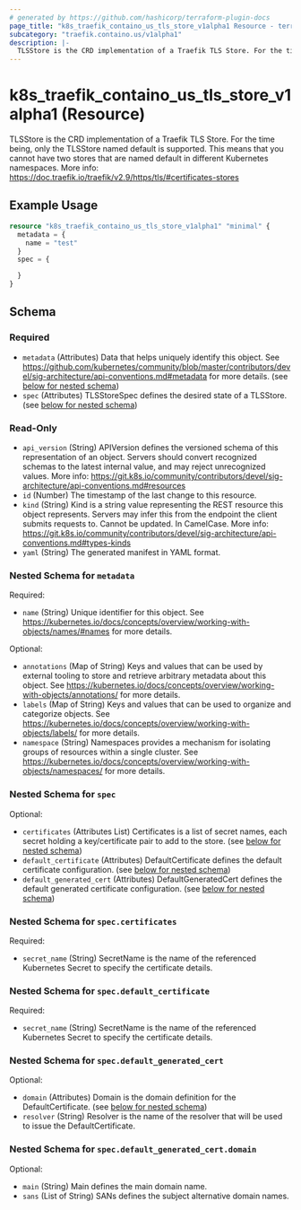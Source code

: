 ```yaml
---
# generated by https://github.com/hashicorp/terraform-plugin-docs
page_title: "k8s_traefik_containo_us_tls_store_v1alpha1 Resource - terraform-provider-k8s"
subcategory: "traefik.containo.us/v1alpha1"
description: |-
  TLSStore is the CRD implementation of a Traefik TLS Store. For the time being, only the TLSStore named default is supported. This means that you cannot have two stores that are named default in different Kubernetes namespaces. More info: https://doc.traefik.io/traefik/v2.9/https/tls/#certificates-stores
---
```


# k8s_traefik_containo_us_tls_store_v1alpha1 (Resource)

TLSStore is the CRD implementation of a Traefik TLS Store. For the time being, only the TLSStore named default is supported. This means that you cannot have two stores that are named default in different Kubernetes namespaces. More info: https://doc.traefik.io/traefik/v2.9/https/tls/#certificates-stores

## Example Usage

```terraform
resource "k8s_traefik_containo_us_tls_store_v1alpha1" "minimal" {
  metadata = {
    name = "test"
  }
  spec = {

  }
}
```

<!-- schema generated by tfplugindocs -->
## Schema

### Required

- `metadata` (Attributes) Data that helps uniquely identify this object. See https://github.com/kubernetes/community/blob/master/contributors/devel/sig-architecture/api-conventions.md#metadata for more details. (see [below for nested schema](#nestedatt--metadata))
- `spec` (Attributes) TLSStoreSpec defines the desired state of a TLSStore. (see [below for nested schema](#nestedatt--spec))

### Read-Only

- `api_version` (String) APIVersion defines the versioned schema of this representation of an object. Servers should convert recognized schemas to the latest internal value, and may reject unrecognized values. More info: https://git.k8s.io/community/contributors/devel/sig-architecture/api-conventions.md#resources
- `id` (Number) The timestamp of the last change to this resource.
- `kind` (String) Kind is a string value representing the REST resource this object represents. Servers may infer this from the endpoint the client submits requests to. Cannot be updated. In CamelCase. More info: https://git.k8s.io/community/contributors/devel/sig-architecture/api-conventions.md#types-kinds
- `yaml` (String) The generated manifest in YAML format.

<a id="nestedatt--metadata"></a>
### Nested Schema for `metadata`

Required:

- `name` (String) Unique identifier for this object. See https://kubernetes.io/docs/concepts/overview/working-with-objects/names/#names for more details.

Optional:

- `annotations` (Map of String) Keys and values that can be used by external tooling to store and retrieve arbitrary metadata about this object. See https://kubernetes.io/docs/concepts/overview/working-with-objects/annotations/ for more details.
- `labels` (Map of String) Keys and values that can be used to organize and categorize objects. See https://kubernetes.io/docs/concepts/overview/working-with-objects/labels/ for more details.
- `namespace` (String) Namespaces provides a mechanism for isolating groups of resources within a single cluster. See https://kubernetes.io/docs/concepts/overview/working-with-objects/namespaces/ for more details.


<a id="nestedatt--spec"></a>
### Nested Schema for `spec`

Optional:

- `certificates` (Attributes List) Certificates is a list of secret names, each secret holding a key/certificate pair to add to the store. (see [below for nested schema](#nestedatt--spec--certificates))
- `default_certificate` (Attributes) DefaultCertificate defines the default certificate configuration. (see [below for nested schema](#nestedatt--spec--default_certificate))
- `default_generated_cert` (Attributes) DefaultGeneratedCert defines the default generated certificate configuration. (see [below for nested schema](#nestedatt--spec--default_generated_cert))

<a id="nestedatt--spec--certificates"></a>
### Nested Schema for `spec.certificates`

Required:

- `secret_name` (String) SecretName is the name of the referenced Kubernetes Secret to specify the certificate details.


<a id="nestedatt--spec--default_certificate"></a>
### Nested Schema for `spec.default_certificate`

Required:

- `secret_name` (String) SecretName is the name of the referenced Kubernetes Secret to specify the certificate details.


<a id="nestedatt--spec--default_generated_cert"></a>
### Nested Schema for `spec.default_generated_cert`

Optional:

- `domain` (Attributes) Domain is the domain definition for the DefaultCertificate. (see [below for nested schema](#nestedatt--spec--default_generated_cert--domain))
- `resolver` (String) Resolver is the name of the resolver that will be used to issue the DefaultCertificate.

<a id="nestedatt--spec--default_generated_cert--domain"></a>
### Nested Schema for `spec.default_generated_cert.domain`

Optional:

- `main` (String) Main defines the main domain name.
- `sans` (List of String) SANs defines the subject alternative domain names.


